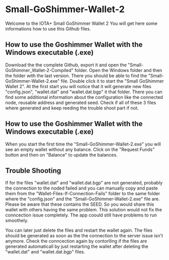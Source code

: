 # Small-GoShimmer-Wallet-2

Welcome to the IOTA+ Small GoShimmer Wallet 2
You will get here some informations how to use this Github files.

## How to use the Goshimmer Wallet with the Windows executable (.exe)

Download the the complete Github, export it and open the "Small-GoShimmer_Wallet-2-Compiled" folder. 
Open the Windows folder and then the folder with the last version.
There you should be able to find the "Small-GoShimmer-Wallet-2.exe" file. 
Double click it to start the "Small GoShimmer Wallet 2".
At the first start you will notice that it will generate new files "config.json", "wallet.dat" and "wallet.dat.bgp" it that folder.
There you can find some additional information about the configuration like the connected node, reusable address and generated seed.
Check if all of these 3 files where generated and keep reeding the trouble shoot part if not.

## How to use the Goshimmer Wallet with the Windows executable (.exe)

When you start the first time the "Small-GoShimmer-Wallet-2.exe" you will see an empty wallet without any balance. 
Click on the "Request Funds" button and then on "Balance" to update the balances.

## Trouble Shooting
If for the files "wallet.dat" and "wallet.dat.bgp" are not generated, probably the connection to the noded failed and you can manually copy and paste them from the "Wallet-Files-If-Connection-Fails" folder to the same folder where the "config.json" and the "Small-GoShimmer-Wallet-2.exe" file are. Please be aware that these contains the SEED. So you would share this wallet with others having the same problem. This solution would not fix the conncection issue completely. The app coould still have problems to run smoothely.

You can later just delete the files and restart the wallet again. The files should be generated as soon as the the connection to the server issue isn't anymore.
Check the conncection again by contorlling if the files are generated automaticall by just restarting the wallet after deleting the "wallet.dat" and "wallet.dat.bgp" files.
